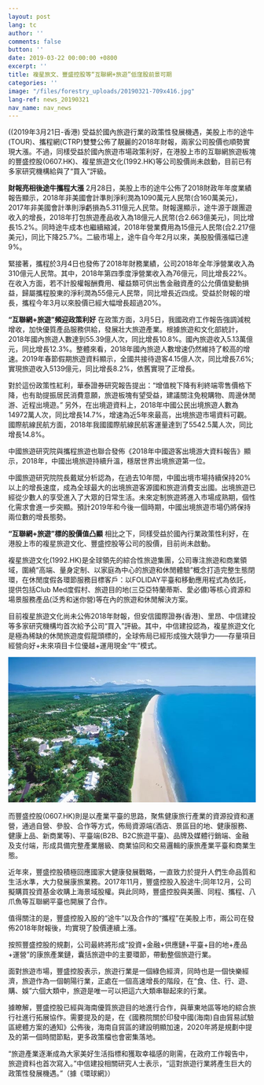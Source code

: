 ```yaml
---
layout: post
lang: tc
author: ''
comments: false
button: ''
date: 2019-03-22 00:00:00 +0800
excerpt: ''
title: 複星旅文、豐盛控股等“互聯網+旅遊”低窪股前景可期
categories: ''
image: "/files/forestry_uploads/20190321-709x416.jpg"
lang-ref: news_20190321
nav_name: nav_news
---
```

((2019年3月21日-香港) 受益於國內旅遊行業的政策性發展機遇，美股上市的途牛(TOUR)、攜程網(CTRP)雙雙公佈了靚麗的2018年財報，兩家公司股價也順勢實現大漲。不過，同樣受益於國內旅遊市場政策利好，在港股上市的互聯網旅遊板塊的豐盛控股(0607.HK)、複星旅遊文化(1992.HK)等公司股價尚未啟動，目前已有多家研究機構給與了“買入”評級。

**財報亮相後途牛攜程大漲**
2月28日，美股上市的途牛公佈了2018財政年年度業績報告顯示，2018年非美國會計準則淨利潤為1090萬元人民幣(合160萬美元)，2017年非美國會計準則淨虧損為5.311億元人民幣。財報還顯示，途牛源于跟團遊收入的增長，2018年打包旅遊產品收入為18億元人民幣(合2.663億美元)，同比增長15.2%。同時途牛成本也繼續縮減，2018年營業費用為15億元人民幣(合2.217億美元)，同比下降25.7%。二級市場上，途牛自今年2月以來，美股股價漲幅已達9%。

緊接著，攜程於3月4日也發佈了2018年財務業績，公司2018年全年淨營業收入為310億元人民幣。其中，2018年第四季度淨營業收入為76億元，同比增長22%。在收入方面，若不計股權報酬費用、權益類可供出售金融資產的公允價值變動損益，歸屬攜程股東的淨利潤為55億元人民幣，同比增長近四成。受益於財報的增長，攜程今年3月以來股價已經大幅增長超過20%。


**“互聯網+旅遊”頻迎政策利好**
在政策方面，3月5日，我國政府工作報告強調減稅增收，加快優質產品服務供給，發展壯大旅遊產業。根據旅遊和文化部統計，2018年國內旅遊人數達到55.39億人次，同比增長10.8%。國內旅遊收入5.13萬億元，同比增長12.3%。整體來看，2018年國內旅遊人數增速仍然維持了較高的增速。2019年春節假期旅遊資料顯示，全國共接待遊客4.15億人次，同比增長7.6%;實現旅遊收入5139億元，同比增長8.2%，依舊實現了正增長。

對於這份政策性紅利，華泰證券研究報告提出：“增值稅下降有利終端零售價格下降，也有助提振居民消費意願，旅遊板塊有望受益，建議關注免稅購物、周邊休閒游、近程出境遊。”
另外，在出境遊資料上，2018年中國公民出境旅遊人數為14972萬人次，同比增長14.7%，增速為近5年來最高，出境旅遊市場資料可觀。國際航線民航方面，2018年我國國際航線民航客運量達到了5542.5萬人次，同比增長14.8%。

中國旅遊研究院與攜程旅遊也聯合發佈《2018年中國遊客出境游大資料報告》顯示，2018年，中國出境旅遊持續升溫，穩居世界出境旅遊第一位。

中國旅遊研究院院長戴斌分析認為，在過去10年間，中國出境市場持續保持20%以上的增長速度，成為全球最大的出境旅遊客源國和旅遊消費支出國。出境旅遊已經從少數人的享受進入了大眾的日常生活。未來定制旅遊將進入市場成熟期，個性化需求會進一步突顯。預計2019年和今後一個時期，中國出境旅遊市場仍將保持兩位數的增長態勢。

**“互聯網+旅遊”標的股價值凸顯**
相比之下，同樣受益於國內行業政策性利好，在港股上市的複星旅遊文化、豐盛控股等公司的股價，目前尚未啟動。

複星旅遊文化(1992.HK)是全球領先的綜合性旅遊集團，公司專注旅遊和商業領域，圍繞“高端、量身定制、以家庭為中心的旅遊和休閒體驗”概念打造完整生態閉環，在休閒度假各環節服務目標客戶：以FOLIDAY平臺和移動應用程式為依託，提供包括Club Med度假村、旅遊目的地(三亞亞特蘭蒂斯、愛必儂)等核心資源和場景服務產品(泛秀和迷你營)等在內的旅遊和休閒解決方案。

目前複星旅遊文化尚未公佈2018年財報，但安信國際證券(香港)、里昂、中信建投等多家研究機構均首次給予公司“買入”評級。其中，中信建投認為，複星旅遊文化是極為稀缺的休閒旅遊度假龍頭標的，全球佈局已經形成強大競爭力——存量項目經營向好+未來項目卡位優越+運用現金“牛”模式。


![](/files/forestry_uploads/20190321-709x416.jpg)


而豐盛控股(0607.HK)則是以產業平臺的思路，聚焦健康旅行產業的資源投資和運營，通過自營、參股、合作等方式，佈局資源端(酒店、景區目的地、健康服務、健康上品、新商業等)、平臺端(B2B、B2C旅遊平臺)、品牌及媒體行銷端、金融及支付端，形成具備完整產業層級、商業協同和交易邏輯的康旅產業平臺和商業生態。

近年來，豐盛控股積極回應國家大健康發展戰略，一直致力於提升人們生命品質和生活水準，大力發展康旅業務。2017年11月，豐盛控股入股途牛;同年12月，公司擬購買投資基金收購上海景域股權。與此同時，豐盛控股與美團、同程、攜程、八爪魚等互聯網平臺也開展了合作。

值得關注的是，豐盛控股入股的“途牛”以及合作的“攜程”在美股上市，兩公司在發佈2018年財報後，均實現了股價連續上漲。

按照豐盛控股的規劃，公司最終將形成“投資+金融+供應鏈+平臺+目的地+產品+運營”的康旅產業鏈，囊括旅遊中的主要環節，帶動整個旅遊行業。

面對旅遊市場，豐盛控股表示，旅遊行業是一個綠色經濟，同時也是一個快樂經濟，旅遊作為一個朝陽行業，正處在一個高速增長的階段，在“食、住、行、遊、購、娛”六個大類中，旅遊是唯一可以把這六大類串聯起來的行業。

據瞭解，豐盛控股已經與海南優質旅遊目的地進行合作，與華東地區等地的綜合旅行社進行拓展協作。需要提及的是，在《國務院關於印發中國(海南)自由貿易試驗區總體方案的通知》公佈後，海南自貿區的建設明顯加速，2020年將是規劃中提及的第一個時間節點，更多政策檔也會密集落地。

“旅遊產業逐漸成為大家美好生活指標和獲取幸福感的剛需，在政府工作報告中，旅遊資料也首次寫入。”中信建投相關研究人士表示，“這對旅遊行業將產生巨大的政策性發展機遇。”（據《環球網》）

